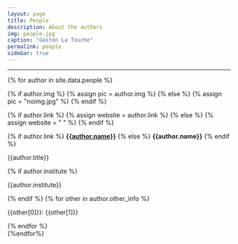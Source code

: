 ```yaml
---
layout: page
title: People
description: About the authors
img: people.jpg
caption: "Gaston La Touche"
permalink: people
sidebar: true
---
```


---


<!--
This page autogenerates a list of the people provided in the people.yaml file
in the _data folder. Do not touch the code below unless you have an idea of what
you're doing, or it will break the display of the authors. 
-->



<!-- Loop through each author in the data file -->
{% for author in site.data.people %}
<!-- Define a new "article" environment, which is the object with author info -->
<article class="post">

<!-- Determine if an image is provided for the author, if not use a silhouette -->
{% if author.img %}
{% assign pic = author.img %}
{% else %}
{% assign pic = "noimg.jpg" %}
{% endif %}

<!-- Determine if a website is associated with the author, if not use a blank-->
{% if author.link %}
{% assign website = author.link %}
{% else %}
{% assign website = " " %}
{% endif %}

<!-- Populate the author fields --> 

 <a class="post-thumbnail" style="background-image: url({{site.baseurl}}/assets/img/people/{{pic}})" href="{{website}}"></a>

<!-- Populate the author environment with the information -->
<div class="post-content">
{% if author.link %}
<a href="{{author.link}}"><b class="post-title">{{author.name}}</b></a>
{% else %}
<b class="post-title">{{author.name}}</b>
{% endif %}
<p>{{author.title}}</p>
{% if author.institute %}
<p>{{author.institute}}</p>
{% endif %}
{% for other in author.other_info %}
<p>{{other[0]}}: {{other[1]}}</p>
{% endfor %}
</div>
</article>
{%endfor%}